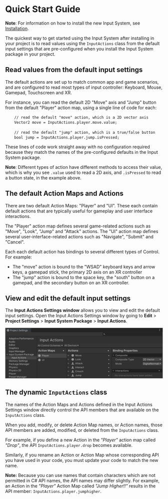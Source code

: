 
# Quick Start Guide

**Note**: For information on how to install the new Input System, see [Installation](Installation).

The quickest way to get started using the Input System after installing in your project is to read values using the `InputActions` class from the default input settings that are pre-configured when you install the Input System package in your project.

## Read values from the default input settings

The default actions are set up to match common app and game scenarios, and are configured to read most types of input controller: Keyboard, Mouse, Gamepad, Touchscreen and XR.

For instance, you can read the default 2D "Move" axis and "Jump" button from the default "Player" action map, using a single line of code for each:

```
    // read the default "move" action, which is a 2D vector axis
    Vector2 move = InputActions.player.move.value;

    // read the default "jump" action, which is a true/false button
    bool jump = InputActions.player.jump.isPressed;
```

These lines of code work straight away with no configuration required because they match the names of the pre-configured defaults in the Input System package.

**Note**: Different types of action have different methods to access their value, which is why you see `.value` used to read a 2D axis, and `.isPressed` to read a button state, in the example above. 

## The default Action Maps and Actions

There are two default Action Maps: "Player" and "UI". These each contain default actions that are typically useful for gameplay and user interface interactions.

The "Player" action map defines several game-related actions such as "Move", "Look", "Jump" and "Attack" actions. The "UI" action map defines several user-interface-related actions such as "Navigate", "Submit" and "Cancel".

 Each each default action has bindings to several different types of Control. For example:

- The "move" action is bound to the "WSAD" keyboard keys and arrow keys, a gamepad stick, the primary 2D axis on an XR controller
- The "jump" action is bound to the space key, the "south" button on a gamepad, and the secondary button on an XR controller.

## View and edit the default input settings

The **Input Actions Settings window** allows you to view and edit the default input settings. Open the  Input Actions Settings window by going to **Edit** > **Project Settings** > **Input System Package** > **Input Actions**.

![The Input Actions Settings window](Images/ProjectSettingsInputActionsSimpleShot.png)

## The dynamic `InputActions` class

The names of the Action Maps and Actions defined in the Input Actions Settings window directly control the API members that are available on the `InputActions` class.

When you add, modify, or delete Action Map names, or Action names, those API members are added, modified, or deleted from the `InputActions` class.

For example, if you define a new Action in the *"Player"* action map called *"Drop"*, the API `InputActions.player.drop` becomes available.

Similarly, if you rename an Action or Action Map whose corresponding API you have used in your code, you must update your code to match the new name.

**Note:** Because you can use names that contain characters which are not permitted in C# API names, the API names may differ slightly. For example, an Action in the *"Player"* Action Map called *"Jump Higher!!"* results in the API member: `InputActions.player.jumphigher`.


